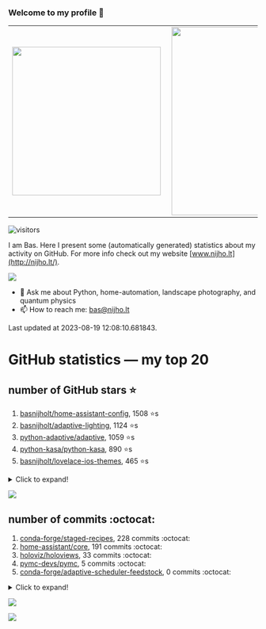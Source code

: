 ### Welcome to my profile 👋

<center>
  <table>
    <tr>
        <td><img width="300px" align="left" src="https://github-readme-stats.vercel.app/api/top-langs/?username=basnijholt&hide=TeX,Jupyter%20Notebook&layout=compact&theme=radical" /></td>
        <td><img align='right' src="https://github-readme-stats.vercel.app/api?username=basnijholt&show_icons=true&theme=radical" width="380"></td>
    </tr>
  </table>
</center>

![visitors](https://visitor-badge.glitch.me/badge?page_id=basnijholt.visitor-badge)

I am Bas. Here I present some (automatically generated) statistics about my activity on GitHub. For more info check out my website [www.nijho.lt](http://nijho.lt/).

![](https://www.nijho.lt/authors/admin/avatar_hu9e60e4b9bc120dfb6a666009f2878da6_182107_250x250_fill_q90_lanczos_center.jpg)

- 💬 Ask me about Python, home-automation, landscape photography, and quantum physics
- 📫 How to reach me: bas@nijho.lt

Last updated at 2023-08-19 12:08:10.681843.

# GitHub statistics — my top 20

## number of GitHub stars ⭐️

1. [basnijholt/home-assistant-config](https://github.com/basnijholt/home-assistant-config/), 1508 ⭐️s
2. [basnijholt/adaptive-lighting](https://github.com/basnijholt/adaptive-lighting/), 1124 ⭐️s
3. [python-adaptive/adaptive](https://github.com/python-adaptive/adaptive/), 1059 ⭐️s
4. [python-kasa/python-kasa](https://github.com/python-kasa/python-kasa/), 890 ⭐️s
5. [basnijholt/lovelace-ios-themes](https://github.com/basnijholt/lovelace-ios-themes/), 465 ⭐️s
<details><summary>Click to expand!</summary>

6. [basnijholt/lovelace-ios-dark-mode-theme](https://github.com/basnijholt/lovelace-ios-dark-mode-theme/), 422 ⭐️s
7. [basnijholt/miflora](https://github.com/basnijholt/miflora/), 358 ⭐️s
8. [basnijholt/rsync-time-machine.py](https://github.com/basnijholt/rsync-time-machine.py/), 336 ⭐️s
9. [topocm/topocm_content](https://github.com/topocm/topocm_content/), 245 ⭐️s
10. [basnijholt/home-assistant-streamdeck-yaml](https://github.com/basnijholt/home-assistant-streamdeck-yaml/), 132 ⭐️s
11. [basnijholt/home-assistant-macbook-touch-bar](https://github.com/basnijholt/home-assistant-macbook-touch-bar/), 92 ⭐️s
12. [kwant-project/kwant](https://github.com/kwant-project/kwant/), 76 ⭐️s
13. [basnijholt/markdown-code-runner](https://github.com/basnijholt/markdown-code-runner/), 74 ⭐️s
14. [basnijholt/home-assistant-streamdeck-yaml-addon](https://github.com/basnijholt/home-assistant-streamdeck-yaml-addon/), 47 ⭐️s
15. [basnijholt/aiokef](https://github.com/basnijholt/aiokef/), 32 ⭐️s
16. [basnijholt/thesis-cover](https://github.com/basnijholt/thesis-cover/), 26 ⭐️s
17. [basnijholt/instacron](https://github.com/basnijholt/instacron/), 20 ⭐️s
18. [basnijholt/adaptive-scheduler](https://github.com/basnijholt/adaptive-scheduler/), 17 ⭐️s
19. [basnijholt/addon-otmonitor](https://github.com/basnijholt/addon-otmonitor/), 15 ⭐️s
20. [kwant-project/kwant-tutorial-2016](https://github.com/kwant-project/kwant-tutorial-2016/), 13 ⭐️s

</details>

![](https://github.com/basnijholt/basnijholt/raw/main/stars_over_time.png)

## number of commits :octocat:

1. [conda-forge/staged-recipes](https://github.com/conda-forge/staged-recipes/), 228 commits :octocat:
2. [home-assistant/core](https://github.com/home-assistant/core/), 191 commits :octocat:
3. [holoviz/holoviews](https://github.com/holoviz/holoviews/), 33 commits :octocat:
4. [pymc-devs/pymc](https://github.com/pymc-devs/pymc/), 5 commits :octocat:
5. [conda-forge/adaptive-scheduler-feedstock](https://github.com/conda-forge/adaptive-scheduler-feedstock/), 0 commits :octocat:
<details><summary>Click to expand!</summary>

6. [binance/binance-spot-api-docs](https://github.com/binance/binance-spot-api-docs/), 0 commits :octocat:
7. [conda-forge/freecad-feedstock](https://github.com/conda-forge/freecad-feedstock/), 0 commits :octocat:
8. [numpy/numpy](https://github.com/numpy/numpy/), 0 commits :octocat:
9. [basnijholt/backups](https://github.com/basnijholt/backups/), 0 commits :octocat:
10. [mfouesneau/dasksge](https://github.com/mfouesneau/dasksge/), 0 commits :octocat:
11. [basnijholt/adaptive-lighting](https://github.com/basnijholt/adaptive-lighting/), 0 commits :octocat:
12. [NVIDIA/ipyparaview](https://github.com/NVIDIA/ipyparaview/), 0 commits :octocat:
13. [basnijholt/aiokef](https://github.com/basnijholt/aiokef/), 0 commits :octocat:
14. [CJ-Wright/cf-graph-countyfair](https://github.com/CJ-Wright/cf-graph-countyfair/), 0 commits :octocat:
15. [basnijholt/codestructure](https://github.com/basnijholt/codestructure/), 0 commits :octocat:
16. [basnijholt/lovelace-ios-themes](https://github.com/basnijholt/lovelace-ios-themes/), 0 commits :octocat:
17. [iamc/ML-CM-2019](https://github.com/iamc/ML-CM-2019/), 0 commits :octocat:
18. [mmistakes/minimal-mistakes](https://github.com/mmistakes/minimal-mistakes/), 0 commits :octocat:
19. [andrewbrereton/privateinternetaccess-on-openwrt](https://github.com/andrewbrereton/privateinternetaccess-on-openwrt/), 0 commits :octocat:
20. [basnijholt/slurm-usage](https://github.com/basnijholt/slurm-usage/), 0 commits :octocat:

</details>

![](https://github.com/basnijholt/basnijholt/raw/main/commits_per_hour.png)

![](https://github.com/basnijholt/basnijholt/raw/main/commits_per_weekday.png)

